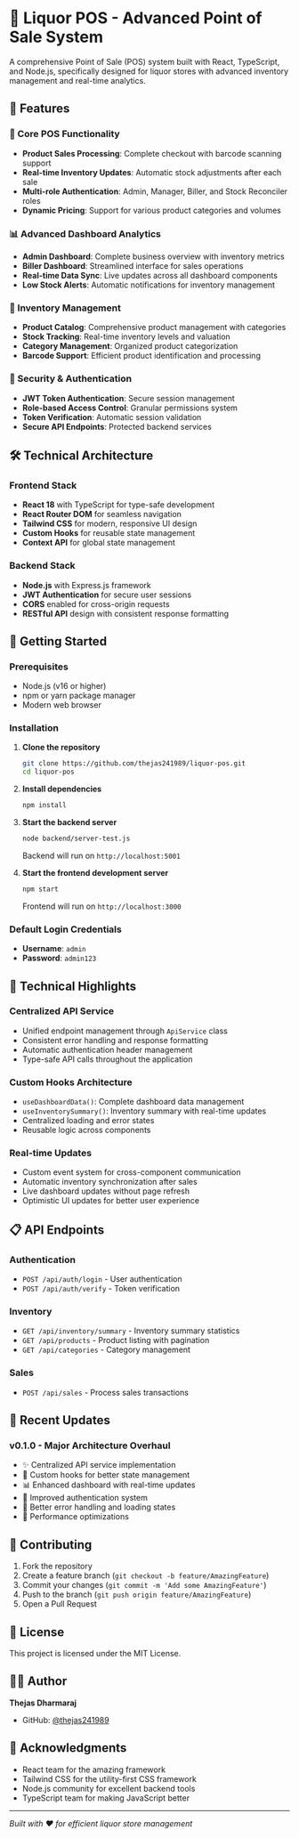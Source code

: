 # 🍷 Liquor POS - Advanced Point of Sale System

A comprehensive Point of Sale (POS) system built with React, TypeScript, and Node.js, specifically designed for liquor stores with advanced inventory management and real-time analytics.

## 🚀 Features

### 🏪 Core POS Functionality
- **Product Sales Processing**: Complete checkout with barcode scanning support
- **Real-time Inventory Updates**: Automatic stock adjustments after each sale
- **Multi-role Authentication**: Admin, Manager, Biller, and Stock Reconciler roles
- **Dynamic Pricing**: Support for various product categories and volumes

### 📊 Advanced Dashboard Analytics
- **Admin Dashboard**: Complete business overview with inventory metrics
- **Biller Dashboard**: Streamlined interface for sales operations
- **Real-time Data Sync**: Live updates across all dashboard components
- **Low Stock Alerts**: Automatic notifications for inventory management

### 💼 Inventory Management
- **Product Catalog**: Comprehensive product management with categories
- **Stock Tracking**: Real-time inventory levels and valuation
- **Category Management**: Organized product categorization
- **Barcode Support**: Efficient product identification and processing

### 🔐 Security & Authentication
- **JWT Token Authentication**: Secure session management
- **Role-based Access Control**: Granular permissions system
- **Token Verification**: Automatic session validation
- **Secure API Endpoints**: Protected backend services

## 🛠 Technical Architecture

### Frontend Stack
- **React 18** with TypeScript for type-safe development
- **React Router DOM** for seamless navigation
- **Tailwind CSS** for modern, responsive UI design
- **Custom Hooks** for reusable state management
- **Context API** for global state management

### Backend Stack
- **Node.js** with Express.js framework
- **JWT Authentication** for secure user sessions
- **CORS** enabled for cross-origin requests
- **RESTful API** design with consistent response formatting

## 🚀 Getting Started

### Prerequisites
- Node.js (v16 or higher)
- npm or yarn package manager
- Modern web browser

### Installation

1. **Clone the repository**
   ```bash
   git clone https://github.com/thejas241989/liquor-pos.git
   cd liquor-pos
   ```

2. **Install dependencies**
   ```bash
   npm install
   ```

3. **Start the backend server**
   ```bash
   node backend/server-test.js
   ```
   Backend will run on `http://localhost:5001`

4. **Start the frontend development server**
   ```bash
   npm start
   ```
   Frontend will run on `http://localhost:3000`

### Default Login Credentials
- **Username**: `admin`
- **Password**: `admin123`

## 🔧 Technical Highlights

### Centralized API Service
- Unified endpoint management through `ApiService` class
- Consistent error handling and response formatting
- Automatic authentication header management
- Type-safe API calls throughout the application

### Custom Hooks Architecture
- `useDashboardData()`: Complete dashboard data management
- `useInventorySummary()`: Inventory summary with real-time updates
- Centralized loading and error states
- Reusable logic across components

### Real-time Updates
- Custom event system for cross-component communication
- Automatic inventory synchronization after sales
- Live dashboard updates without page refresh
- Optimistic UI updates for better user experience

## 📋 API Endpoints

### Authentication
- `POST /api/auth/login` - User authentication
- `POST /api/auth/verify` - Token verification

### Inventory
- `GET /api/inventory/summary` - Inventory summary statistics
- `GET /api/products` - Product listing with pagination
- `GET /api/categories` - Category management

### Sales
- `POST /api/sales` - Process sales transactions

## 📝 Recent Updates

### v0.1.0 - Major Architecture Overhaul
- ✨ Centralized API service implementation
- 🔧 Custom hooks for better state management
- 📊 Enhanced dashboard with real-time updates
- 🔐 Improved authentication system
- 🎯 Better error handling and loading states
- 🚀 Performance optimizations

## 🤝 Contributing

1. Fork the repository
2. Create a feature branch (`git checkout -b feature/AmazingFeature`)
3. Commit your changes (`git commit -m 'Add some AmazingFeature'`)
4. Push to the branch (`git push origin feature/AmazingFeature`)
5. Open a Pull Request

## 📄 License

This project is licensed under the MIT License.

## 👨‍💻 Author

**Thejas Dharmaraj**
- GitHub: [@thejas241989](https://github.com/thejas241989)

## 🙏 Acknowledgments

- React team for the amazing framework
- Tailwind CSS for the utility-first CSS framework
- Node.js community for excellent backend tools
- TypeScript team for making JavaScript better

---

*Built with ❤️ for efficient liquor store management*
